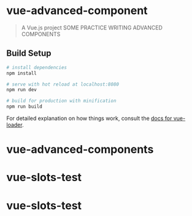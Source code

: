 # vue-advanced-component

> A Vue.js project
SOME PRACTICE WRITING ADVANCED COMPONENTS

## Build Setup

``` bash
# install dependencies
npm install

# serve with hot reload at localhost:8080
npm run dev

# build for production with minification
npm run build
```

For detailed explanation on how things work, consult the [docs for vue-loader](http://vuejs.github.io/vue-loader).
# vue-advanced-components
# vue-slots-test
# vue-slots-test
